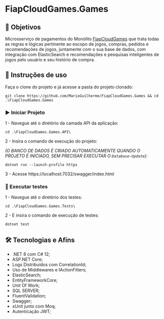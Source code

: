 # FiapCloudGames.Games

## 📌 Objetivos
Microsserviço de pagamentos do Monólito [FiapCloudGames](https://github.com/MarioGuilherme/FiapCloudGames) que trata todas as regras e lógicas pertinente ao escopo de jogos, compras, pedidos e recomendações de jogos, juntamente com o sua base de dados, com integração com ElasticSearch e recomendações e pesquisas inteligentes de jogos pelo usuário e seu histório de compra.

## 🚀 Instruções de uso
Faça o clone do projeto e já acesse a pasta do projeto clonado:
```
git clone https://github.com/MarioGuilherme/FiapCloudGames.Games && cd .\FiapCloudGames.Games
```

### ▶️ Iniciar Projeto
  1 - Navegue até o diretório da camada API da aplicação:
  ```
  cd .\FiapCloudGames.Games.API\
  ```
  2 - Insira o comando de execução do projeto:
  
  _(O BANCO DE DADOS É CRIADO AUTOMATICAMENTE QUANDO O PROJETO É INICIADO, SEM PRECISAR EXECUTAR O ```Database-Update```)_:
  ```
  dotnet run --launch-profile https
  ```
  3 - Acesse https://localhost:7032/swagger/index.html

### 🧪 Executar testes
  1 - Navegue até o diretório dos testes:
  ```
  cd .\FiapCloudGames.Games.Tests\
  ```
  2 - E insira o comando de execução de testes:
  ```
  dotnet test
  ```

## 🛠️ Tecnologias e Afins
- .NET 8 com C# 12;
- ASP.NET Core;
- Logs Distribuídos com CorrelationId;
- Uso de Middlewares e IActionFilters;
- ElasticSearch;
- EntityFrameworkCore;
- Unit Of Work;
- SQL SERVER;
- FluentValidation;
- Swagger;
- xUnit junto com Moq;
- Autenticação JWT;

